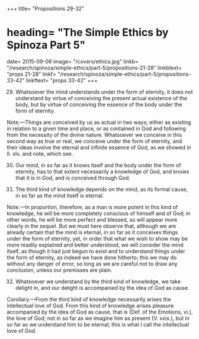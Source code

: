 +++
title=  "Propositions 29-32"
# heading=  "The Simple Ethics by Spinoza Part 5"
date=  2015-09-09
image=  "/covers/ethics.jpg"
linkb=  "/research/spinoza/simple-ethics/part-5/propositions-21-28"
linkbtext=  "props 21-28"
linkf=  "/research/spinoza/simple-ethics/part-5/propositions-33-42"
linkftext=  "props 33-42"
+++


29. Whatsoever the mind understands under the form of eternity, it does not understand by virtue of conceiving the present actual existence of the body, but by virtue of conceiving the essence of the body under the form of eternity.

Note.—Things are conceived by us as actual in two ways; either as existing in relation to a given time and place, or as contained in God and following from the necessity of the divine nature. Whatsoever we conceive in this second way as true or real, we conceive under the form of eternity, and their ideas involve the eternal and infinite essence of God, as we showed in II. xlv. and note, which see.



30. Our mind, in so far as it knows itself and the body under the form of eternity, has to that extent necessarily a knowledge of God, and knows that it is in God, and is conceived through God.

31. The third kind of knowledge depends on the mind, as its formal cause, in so far as the mind itself is eternal.


Note.—In proportion, therefore, as a man is more potent in this kind of knowledge, he will be more completely conscious of himself and of God; in other words, he will be more perfect and blessed, as will appear more clearly in the sequel. But we must here observe that, although we are already certain that the mind is eternal, in so far as it conceives things under the form of eternity, yet, in order that what we wish to show may be more readily explained and better understood, we will consider the mind itself, as though it had just begun to exist and to understand things under the form of eternity, as indeed we have done hitherto; this we may do without any danger of error, so long as we are careful not to draw any conclusion, unless our premisses are plain.


32. Whatsoever we understand by the third kind of knowledge, we take delight in, and our delight is accompanied by the idea of God as cause.

Corollary.—From the third kind of knowledge necessarily arises the intellectual love of God. From this kind of knowledge arises pleasure accompanied by the idea of God as cause, that is (Def. of the Emotions, vi.), the love of God; not in so far as we imagine him as present (V. xxix.), but in so far as we understand him to be eternal; this is what I call the intellectual love of God.